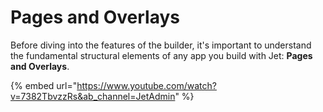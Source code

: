 # Pages and Overlays

Before diving into the features of the builder, it's important to understand the fundamental structural elements of any app you build with Jet: **Pages and Overlays**.

{% embed url="https://www.youtube.com/watch?v=7382TbvzzRs&ab_channel=JetAdmin" %}
